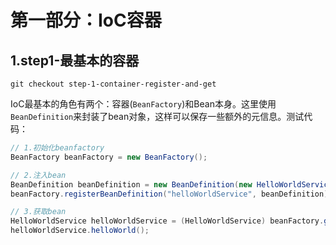 # 第一部分：IoC容器

## 1.step1-最基本的容器
	
	git checkout step-1-container-register-and-get

IoC最基本的角色有两个：容器(`BeanFactory`)和Bean本身。这里使用`BeanDefinition`来封装了bean对象，这样可以保存一些额外的元信息。测试代码：

```java
// 1.初始化beanfactory
BeanFactory beanFactory = new BeanFactory();

// 2.注入bean
BeanDefinition beanDefinition = new BeanDefinition(new HelloWorldService());
beanFactory.registerBeanDefinition("helloWorldService", beanDefinition);

// 3.获取bean
HelloWorldService helloWorldService = (HelloWorldService) beanFactory.getBean("helloWorldService");
helloWorldService.helloWorld();
```
